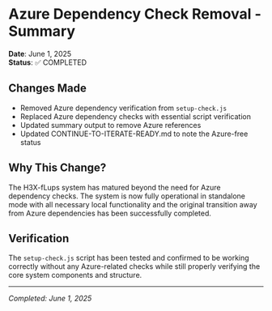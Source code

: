 # Azure Dependency Check Removal - Summary

**Date**: June 1, 2025  
**Status**: ✅ COMPLETED

## Changes Made

- Removed Azure dependency verification from `setup-check.js`
- Replaced Azure dependency checks with essential script verification
- Updated summary output to remove Azure references
- Updated CONTINUE-TO-ITERATE-READY.md to note the Azure-free status

## Why This Change?

The H3X-fLups system has matured beyond the need for Azure dependency checks. The system is now fully operational in standalone mode with all necessary local functionality and the original transition away from Azure dependencies has been successfully completed.

## Verification

The `setup-check.js` script has been tested and confirmed to be working correctly without any Azure-related checks while still properly verifying the core system components and structure.

---

*Completed: June 1, 2025*
